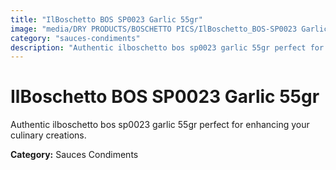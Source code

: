 ```yaml
---
title: "IlBoschetto BOS SP0023 Garlic 55gr"
image: "media/DRY PRODUCTS/BOSCHETTO PICS/IlBoschetto_BOS-SP0023 Garlic 55gr.png"
category: "sauces-condiments"
description: "Authentic ilboschetto bos sp0023 garlic 55gr perfect for enhancing your culinary creations."
---
```


# IlBoschetto BOS SP0023 Garlic 55gr

Authentic ilboschetto bos sp0023 garlic 55gr perfect for enhancing your culinary creations.

**Category:** Sauces Condiments
